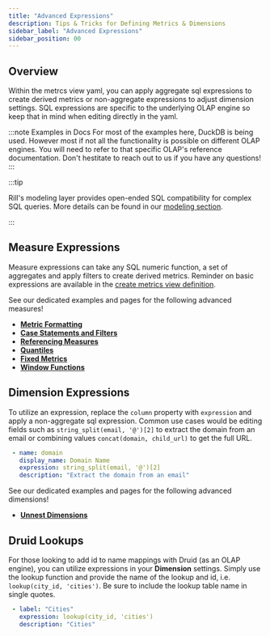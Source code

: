 ```yaml
---
title: "Advanced Expressions"
description: Tips & Tricks for Defining Metrics & Dimensions
sidebar_label: "Advanced Expressions"
sidebar_position: 00
---
```


## Overview

Within the metrcs view yaml, you can apply aggregate sql expressions to create derived metrics or non-aggregate expressions to adjust dimension settings. SQL expressions are specific to the underlying OLAP engine so keep that in mind when editing directly in the yaml. 

:::note Examples in Docs
For most of the examples here, DuckDB is being used. However most if not all the functionality is possible on different OLAP engines. You will need to refer to that specific OLAP's reference documentation. Don't hestitate to reach out to us if you have any questions! 
:::


:::tip

Rill's modeling layer provides open-ended SQL compatibility for complex SQL queries. More details can be found in our [modeling section](/build/models/models.md).

:::

## Measure Expressions

Measure expressions can take any SQL numeric function, a set of aggregates and apply filters to create derived metrics. Reminder on basic expressions are available in the [create metrics view definition](../metrics-view.md#measures).

See our dedicated examples and pages for the following advanced measures!
- **[Metric Formatting](./metric-formatting)**
- **[Case Statements and Filters](./case-statements)**
- **[Referencing Measures](./referencing)**
- **[Quantiles](./quantiles)**
- **[Fixed Metrics](./fixed-metrics)**
- **[Window Functions](./windows)**

  



## Dimension Expressions

To utilize an expression, replace the `column` property with `expression` and apply a non-aggregate sql expression. Common use cases would be editing fields such as `string_split(email, '@')[2]` to extract the domain from an email or combining values `concat(domain, child_url)` to get the full URL.

 ```yaml
  - name: domain
    display_name: Domain Name
    expression: string_split(email, '@')[2]
    description: "Extract the domain from an email"
```
See our dedicated examples and pages for the following advanced dimensions!

- **[Unnest Dimensions](./unnesting)**

## Druid Lookups

For those looking to add id to name mappings with Druid (as an OLAP engine), you can utilize expressions in your **Dimension** settings. Simply use the lookup function and provide the name of the lookup and id, i.e. `lookup(city_id, 'cities')`. Be sure to include the lookup table name in single quotes.

 ```yaml
  - label: "Cities"
    expression: lookup(city_id, 'cities')
    description: "Cities"
```
